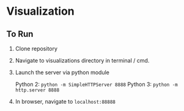 # Visualization


## To Run

1. Clone repository
2. Navigate to visualizations directory in terminal / cmd.
3. Launch the server via python module
   
   Python 2:  `python -m SimpleHTTPServer 8888`
   Python 3:  `python -m http.server 8888`
  
4. In browser, navigate to `localhost:88888`
